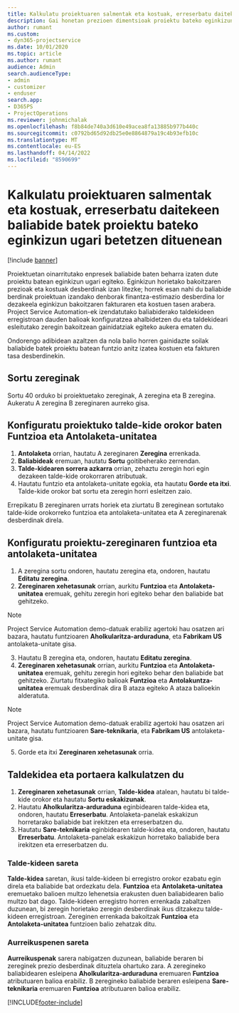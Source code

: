 ```yaml
---
title: Kalkulatu proiektuaren salmentak eta kostuak, erreserbatu daitekeen baliabide batek proiektu bateko eginkizun ugari betetzen dituenean
description: Gai honetan prezioen dimentsioak proiektu bateko eginkizun ugari betetzen dituen baliabide baten prezioei eta kostuei buruzko estimazioak onartzeko nola erabil daitekeen azaltzen da.
author: rumant
ms.custom:
- dyn365-projectservice
ms.date: 10/01/2020
ms.topic: article
ms.author: rumant
audience: Admin
search.audienceType:
- admin
- customizer
- enduser
search.app:
- D365PS
- ProjectOperations
ms.reviewer: johnmichalak
ms.openlocfilehash: f8b84de740a3d610e49acea8fa13885b977b440c
ms.sourcegitcommit: c0792bd65d92db25e0e8864879a19c4b93efb10c
ms.translationtype: MT
ms.contentlocale: eu-ES
ms.lasthandoff: 04/14/2022
ms.locfileid: "8590699"
---
```

# <a name="estimate-project-sales-and-costs-when-a-bookable-resource-fills-multiple-roles-for-a-project"></a>Kalkulatu proiektuaren salmentak eta kostuak, erreserbatu daitekeen baliabide batek proiektu bateko eginkizun ugari betetzen dituenean 

[!include [banner](../includes/psa-now-project-operations.md)]

Proiektuetan oinarritutako enpresek baliabide baten beharra izaten dute proiektu batean eginkizun ugari egiteko. Eginkizun horietako bakoitzaren prezioak eta kostuak desberdinak izan litezke; horrek esan nahi du baliabide berdinak proiektuan izandako denborak finantza-estimazio desberdina lor dezakeela eginkizun bakoitzaren fakturaren eta kostuen tasen arabera. Project Service Automation-ek izendatutako baliabiderako taldekideen erregistroan dauden balioak konfiguratzea ahalbidetzen du eta taldekideari esleitutako zeregin bakoitzean gainidatziak egiteko aukera ematen du.

Ondorengo adibidean azaltzen da nola balio horren gainidazte soilak baliabide batek proiektu batean funtzio anitz izatea kostuen eta fakturen tasa desberdinekin.

## <a name="create-tasks"></a>Sortu zereginak
Sortu 40 orduko bi proiektuetako zereginak, A zeregina eta B zeregina. Aukeratu A zeregina B zereginaren aurreko gisa.

## <a name="set-up-role-and-organization-unit-for-a-generic-project-team-member"></a>Konfiguratu proiektuko talde-kide orokor baten Funtzioa eta Antolaketa-unitatea

1. **Antolaketa** orrian, hautatu A zereginaren **Zeregina** errenkada. 
2. **Baliabideak** eremuan, hautatu **Sortu** goitibeherako zerrendan.
3. **Talde-kidearen sorrera azkarra** orrian, zehaztu zeregin hori egin dezakeen talde-kide orokorraren atributuak.
4. Hautatu funtzio eta antolaketa-unitate egokia, eta hautatu **Gorde eta itxi**. Talde-kide orokor bat sortu eta zeregin horri esleitzen zaio. 

Errepikatu B zereginaren urrats horiek eta ziurtatu B zereginean sortutako talde-kide orokorreko funtzioa eta antolaketa-unitatea eta A zereginarenak desberdinak direla. 

## <a name="set-up-role-and-organization-unit-for-a-project-task"></a>Konfiguratu proiektu-zereginaren funtzioa eta antolaketa-unitatea

1. A zeregina sortu ondoren, hautatu zeregina eta, ondoren, hautatu **Editatu zeregina**.
2. **Zereginaren xehetasunak** orrian, aurkitu **Funtzioa** eta **Antolaketa-unitatea** eremuak, gehitu zeregin hori egiteko behar den baliabide bat gehitzeko. 

  > [!NOTE]
  > Project Service Automation demo-datuak erabiliz agertoki hau osatzen ari bazara, hautatu funtzioaren **Aholkularitza-arduraduna**, eta **Fabrikam US** antolaketa-unitate gisa.

3. Hautatu B zeregina eta, ondoren, hautatu **Editatu zeregina**.
4. **Zereginaren xehetasunak** orrian, aurkitu **Funtzioa** eta **Antolaketa-unitatea** eremuak, gehitu zeregin hori egiteko behar den baliabide bat gehitzeko. Ziurtatu fitxategiko balioak **Funtzioa** eta **Antolakuntza-unitatea** eremuak desberdinak dira B ataza egiteko A ataza balioekin alderatuta. 

  > [!NOTE]
  > Project Service Automation demo-datuak erabiliz agertoki hau osatzen ari bazara, hautatu funtzioaren **Sare-teknikaria**, eta **Fabrikam US** antolaketa-unitate gisa.

5. Gorde eta itxi **Zereginaren xehetasunak** orria. 

## <a name="team-member-and-estimates-behavior"></a>Taldekidea eta portaera kalkulatzen du 

1. **Zereginaren xehetasunak** orrian, **Talde-kidea** atalean, hautatu bi talde-kide orokor eta hautatu **Sortu eskakizunak**. 
2. Hautatu **Aholkularitza-arduraduna** eginbidearen talde-kidea eta, ondoren, hautatu **Erreserbatu**. Antolaketa-panelak eskakizun horretarako baliabide bat irekitzen eta erreserbatzen du.
3. Hautatu **Sare-teknikaria** eginbidearen talde-kidea eta, ondoren, hautatu **Erreserbatu**. Antolaketa-panelak eskakizun horretako baliabide bera irekitzen eta erreserbatzen du.

### <a name="team-member-grid"></a>Talde-kideen sareta 
**Talde-kidea** saretan, ikusi talde-kideen bi erregistro orokor ezabatu egin direla eta baliabide bat ordezkatu dela. **Funtzioa** eta **Antolaketa-unitatea** eremuetako balioen multzo lehenetsia erakusten duen baliabidearen balio multzo bat dago.
Talde-kideen erregistro horren errenkada zabaltzen duzunean, bi zeregin horietako zeregin desberdinak ikus ditzakezu talde-kideen erregistroan. Zereginen errenkada bakoitzak **Funtzioa** eta **Antolaketa-unitatea** funtzioen balio zehatzak ditu. 

### <a name="estimates-grid"></a>Aurreikuspenen sareta 
**Aurreikuspenak** sarera nabigatzen duzunean, baliabide beraren bi zereginek prezio desberdinak dituztela ohartuko zara.
A zeregineko baliabidearen esleipena **Aholkularitza-arduraduna** eremuaren **Funtzioa** atributuaren balioa erabiliz. B zeregineko baliabide beraren esleipena **Sare-teknikaria** eremuaren **Funtzioa** atributuaren balioa erabiliz.



[!INCLUDE[footer-include](../includes/footer-banner.md)]
